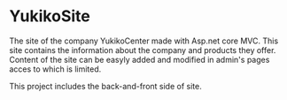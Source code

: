 # YukikoSite
The site of the company YukikoCenter made with Asp.net core MVC. This site contains the information about the company and products they offer.
Content of the site can be easyly added and modified in admin's pages acces to which is limited.

This project includes the back-and-front side of site.
